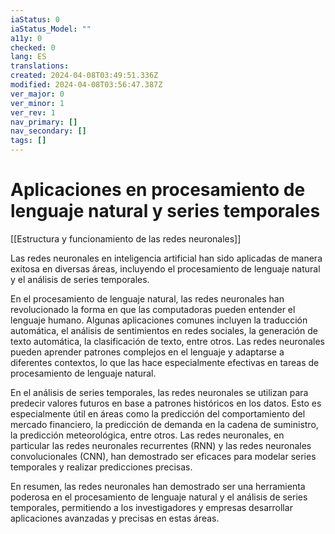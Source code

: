 ```yaml
---
iaStatus: 0
iaStatus_Model: ""
a11y: 0
checked: 0
lang: ES
translations: 
created: 2024-04-08T03:49:51.336Z
modified: 2024-04-08T03:56:47.387Z
ver_major: 0
ver_minor: 1
ver_rev: 1
nav_primary: []
nav_secondary: []
tags: []
---
```

# Aplicaciones en procesamiento de lenguaje natural y series temporales

[[Estructura y funcionamiento de las  redes neuronales]]

Las redes neuronales en inteligencia artificial han sido aplicadas de manera exitosa en diversas áreas, incluyendo el procesamiento de lenguaje natural y el análisis de series temporales.

En el procesamiento de lenguaje natural, las redes neuronales han revolucionado la forma en que las computadoras pueden entender el lenguaje humano. Algunas aplicaciones comunes incluyen la traducción automática, el análisis de sentimientos en redes sociales, la generación de texto automática, la clasificación de texto, entre otros. Las redes neuronales pueden aprender patrones complejos en el lenguaje y adaptarse a diferentes contextos, lo que las hace especialmente efectivas en tareas de procesamiento de lenguaje natural.

En el análisis de series temporales, las redes neuronales se utilizan para predecir valores futuros en base a patrones históricos en los datos. Esto es especialmente útil en áreas como la predicción del comportamiento del mercado financiero, la predicción de demanda en la cadena de suministro, la predicción meteorológica, entre otros. Las redes neuronales, en particular las redes neuronales recurrentes (RNN) y las redes neuronales convolucionales (CNN), han demostrado ser eficaces para modelar series temporales y realizar predicciones precisas.

En resumen, las redes neuronales han demostrado ser una herramienta poderosa en el procesamiento de lenguaje natural y el análisis de series temporales, permitiendo a los investigadores y empresas desarrollar aplicaciones avanzadas y precisas en estas áreas.

